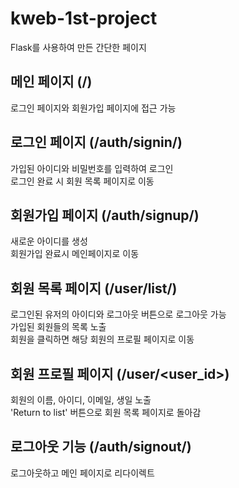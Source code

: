 # kweb-1st-project
Flask를 사용하여 만든 간단한 페이지

## 메인 페이지 (/)
로그인 페이지와 회원가입 페이지에 접근 가능

## 로그인 페이지 (/auth/signin/)
가입된 아이디와 비밀번호를 입력하여 로그인  
로그인 완료 시 회원 목록 페이지로 이동

## 회원가입 페이지 (/auth/signup/)
새로운 아이디를 생성  
회원가입 완료시 메인페이지로 이동

## 회원 목록 페이지 (/user/list/)
로그인된 유저의 아이디와 로그아웃 버튼으로 로그아웃 가능  
가입된 회원들의 목록 노출  
회원을 클릭하면 해당 회원의 프로필 페이지로 이동

## 회원 프로필 페이지 (/user/<user_id>)
회원의 이름, 아이디, 이메일, 생일 노출  
'Return to list' 버튼으로 회원 목록 페이지로 돌아감

## 로그아웃 기능 (/auth/signout/)
로그아웃하고 메인 페이지로 리다이렉트